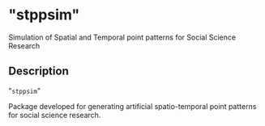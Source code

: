 # "stppsim"

Simulation of Spatial and Temporal point patterns for Social Science Research

## Description

"`stppsim`"  

Package developed for generating artificial spatio-temporal
point patterns for social science research.
